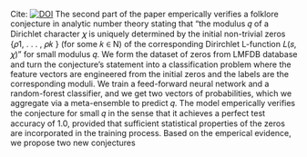 Cite: [![DOI](https://zenodo.org/badge/DOI/10.5281/zenodo.15293203.svg)](https://doi.org/10.5281/zenodo.15293203)
The second part of the paper emperically verifies a
folklore conjecture in analytic number theory stating that
“the modulus 𝑞 of a Dirichlet character 𝜒 is uniquely determined by the initial non-trivial zeros {𝜌1, . . . , 𝜌𝑘 } (for
some 𝑘 ∈ N) of the corresponding Dirirchlet L-function
𝐿(𝑠, 𝜒)” for small modulus 𝑞. We form the dataset of
zeros from LMFDB database and turn the conjecture’s
statement into a classification problem where the feature
vectors are engineered from the initial zeros and the labels
are the corresponding moduli. We train a feed-forward
neural network and a random-forest classifier, and we get
two vectors of probabilities, which we aggregate via a
meta-ensemble to predict 𝑞. The model emperically verifies the conjecture for small 𝑞 in the sense that it achieves
a perfect test accuracy of 1.0, provided that sufficient
statistical properties of the zeros are incorporated in the
training process. Based on the emperical evidence, we
propose two new conjectures
